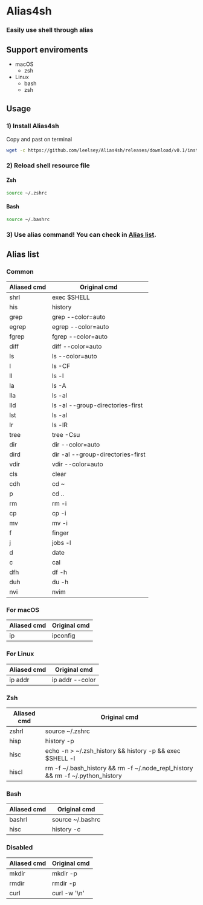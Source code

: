 # Alias4sh

### Easily use shell through alias

## Support enviroments
- macOS
    - zsh
- Linux
    - bash
    - zsh

## Usage
### 1) Install Alias4sh
Copy and past on terminal
```bash
wget -c https://github.com/leelsey/Alias4sh/releases/download/v0.1/install.sh -O alias4sh.sh && sh alias4sh.sh && rm -f alias4sh.sh
```
### 2) Reload shell resource file
#### Zsh
```bash
source ~/.zshrc
```
#### Bash
```bash
source ~/.bashrc
```
### 3) Use alias command! You can check in [Alias list](#alias-list).

## Alias list
### Common
|Aliased cmd|Original cmd|
|---|---|
|shrl|exec $SHELL|
|his|history|
|grep|grep --color=auto|
|egrep|egrep --color=auto|
|fgrep|fgrep --color=auto|
|diff|diff --color=auto|
|ls|ls --color=auto|
|l|ls -CF|
|ll|ls -l|
|la|ls -A|
|lla|ls -al|
|lld|ls -al --group-directories-first|
|lst|ls -al | grep -v '^[d|b|c|l|p|s|-]'|
|lr|ls -lR|
|tree|tree -Csu|
|dir|dir --color=auto|
|dird|dir -al --group-directories-first|
|vdir|vdir --color=auto|
|cls|clear|
|cdh|cd ~|
|p|cd ..|
|rm|rm -i|
|cp|cp -i|
|mv|mv -i|
|f|finger|
|j|jobs -l|
|d|date|
|c|cal|
|dfh|df -h|
|duh|du -h|
|nvi|nvim|

### For macOS
|Aliased cmd|Original cmd|
|---|---|
|ip|ipconfig|
### For Linux
|Aliased cmd|Original cmd|
|---|---|
|ip addr|ip addr --color|
### Zsh
|Aliased cmd|Original cmd|
|---|---|
|zshrl|source ~/.zshrc|
|hisp|history -p|
|hisc|echo -n > ~/.zsh_history && history -p  && exec $SHELL -l|
|hiscl|rm -f ~/.bash_history && rm -f ~/.node_repl_history && rm -f ~/.python_history|
### Bash
|Aliased cmd|Original cmd|
|---|---|
|bashrl|source ~/.bashrc|
|hisc|history -c|
### Disabled
|Aliased cmd|Original cmd|
|---|---|
|mkdir|mkdir -p|
|rmdir|rmdir -p|
|curl|curl -w '\n'|